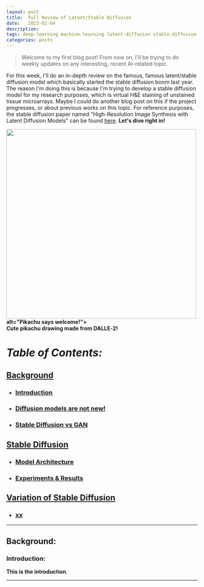 ```yaml
---
layout: post
title:  Full Review of Latent/Stable Diffusion
date:   2023-02-04
description: 
tags: deep-learning machine-learning latent-diffusion stable-diffusion generative-models
categories: posts
---
```

<blockquote>
    Welcome to my first blog post! From now on, I'll be trying to do weekly updates on any interesting, recent AI-related topic.
</blockquote>

For this week, I'll do an in-depth review on the famous, famous latent/stable diffusion model which basically started the stable diffusion boom last year. 
The reason I'm doing this is because I'm trying to develop a stable diffusion model for my research purposes, which is virtual H&E staining of unstained tissue microarrays. 
Maybe I could do another blog post on this if the project progresses, or about previous works on this topic. For reference purposes, the stable diffusion paper named "High-Resolution Image Synthesis with Latent Diffusion Models" can be found [here](https://arxiv.org/pdf/2112.10752.pdf).
<strong> Let's dive right in!


<img src="chokevin8.github.io/assets/images/welcome-pikachu.png" width="500" height="500">
         alt="Pikachu says welcome!">
<figcaption>Cute pikachu drawing made from DALLE-2!</figcaption>


# *Table of Contents:* 
## [Background](#background)
- ###  [Introduction](#introduction)
- ###  [Diffusion models are not new!](#diffusion-models-not-new)
- ### [Stable Diffusion vs GAN](#stable-diffusion-vs-gan)

## [Stable Diffusion](#stable-diffusion)
- ### [Model Architecture](#model-architecture)
- ### [Experiments & Results](#experiment-results)
## [Variation of Stable Diffusion](#variation-stable-diffusion)
- ### [xx](#xx)

---
<a id="background"></a>
## Background:
<a id="introduction"></a>
### Introduction:
This is the introduction.
<hr>



